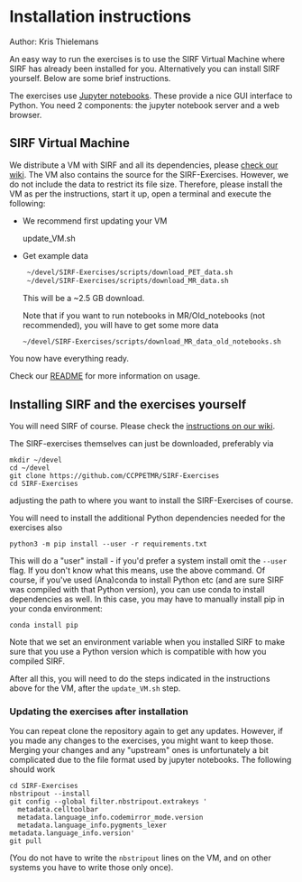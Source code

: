 # Installation instructions

Author: Kris Thielemans

An easy way to run the exercises is to use the SIRF Virtual Machine where
SIRF has already been installed for you. Alternatively you can install SIRF yourself. Below are some brief instructions.

The exercises use [Jupyter notebooks](http://jupyter-notebook-beginner-guide.readthedocs.io/en/latest/what_is_jupyter.html).
These provide a nice GUI interface to Python. You need 2 components:
the jupyter notebook server and a web browser.

## SIRF Virtual Machine

We distribute a VM with SIRF and all its dependencies, please [check our wiki](https://github.com/CCPPETMR/CCPPETMR_VM/wiki).
The VM also contains the source for the SIRF-Exercises. However, we do not include the data to restrict its file size.
Therefore, please install the VM as per the instructions, start it up, open a terminal and execute the following:

- We recommend first updating your VM

   update_VM.sh


- Get example data
   ```bash
    ~/devel/SIRF-Exercises/scripts/download_PET_data.sh
    ~/devel/SIRF-Exercises/scripts/download_MR_data.sh
   ```
   
  This will be a ~2.5 GB download.

  Note that if you want to run notebooks in MR/Old_notebooks (not recommended),
  you will have to get some more data
    ```bash
    ~/devel/SIRF-Exercises/scripts/download_MR_data_old_notebooks.sh
   ```

You now have everything ready.
 
Check our [README](README.md) for more information on usage.

## Installing SIRF and the exercises yourself

You will need SIRF of course. Please check the [instructions on our wiki](https://github.com/CCPPETMR/SIRF/wiki/How-to-obtain-SIRF).

The SIRF-exercises themselves can just be downloaded, preferably via

    mkdir ~/devel
    cd ~/devel
    git clone https://github.com/CCPPETMR/SIRF-Exercises
    cd SIRF-Exercises


adjusting the path to where you want to install the SIRF-Exercises of course.

You will need to install the additional Python dependencies needed for the
exercises also

    python3 -m pip install --user -r requirements.txt

This will do a "user" install - if you'd prefer a system install omit the
`--user` flag. If you don't know what this means, use the above command.
Of course, if you've used (Ana)conda to install Python etc (and are sure
SIRF was compiled with that Python version), you can use conda to install
dependencies as well. In this case, you may have to manually install pip in
your conda environment:

    conda install pip

Note that we set an environment variable when you installed SIRF to make
sure that you use a Python version which is compatible with how you compiled SIRF.

After all this, you will need to do the steps indicated in the instructions above for the VM, after the `update_VM.sh` step.

### Updating the exercises after installation

You can repeat clone the repository again to get any updates. However, if you made any changes
to the exercises, you might want to keep those. Merging your changes and any
"upstream" ones is unfortunately a bit complicated
due to the file format used by jupyter notebooks. The following should work

    cd SIRF-Exercises
    nbstripout --install
    git config --global filter.nbstripout.extrakeys '
      metadata.celltoolbar 
      metadata.language_info.codemirror_mode.version
      metadata.language_info.pygments_lexer metadata.language_info.version'
    git pull

(You do not have to write the `nbstripout` lines on the VM, and on other systems you have to write those only once).
